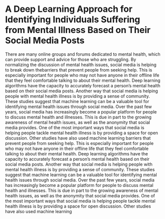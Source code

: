 # A Deep Learning Approach for Identifying Individuals Suffering from Mental Illness Based on Their Social Media Posts
There are many online groups and forums dedicated to mental health, which can provide support and advice for those
who are struggling. By normalizing the discussion of mental health issues, social media is helping to break down thebarriers that prevent people from seeking help. This is especially important for people who may not have anyone in
their offline life that they feel comfortable talking to about
their mental health. Deep learning algorithms have the capacity to accurately forecast a person’s mental health based
on their social media posts. Another way that social media
is helping people with mental health illness is by providing
a sense of community. These studies suggest that machine
learning can be a valuable tool for identifying mental health
issues through social media. Over the past few years, social media has increasingly become a popular platform for
people to discuss mental health and illnesses. This is due in
part to the growing awareness of mental health issues, as
well as the anonymity that social media provides. One of
the most important ways that social media is helping people
tackle mental health illness is by providing a space for open
discussion. Other studies have also used machine learning
barriers that prevent people from seeking help. This is especially important for people who may not have anyone in
their offline life that they feel comfortable talking to about
their mental health. Deep learning algorithms have the capacity to accurately forecast a person’s mental health based
on their social media posts. Another way that social media
is helping people with mental health illness is by providing
a sense of community. These studies suggest that machine
learning can be a valuable tool for identifying mental health
issues through social media. Over the past few years, social media has increasingly become a popular platform for
people to discuss mental health and illnesses. This is due in
part to the growing awareness of mental health issues, as
well as the anonymity that social media provides. One of
the most important ways that social media is helping people
tackle mental health illness is by providing a space for open
discussion. Other studies have also used machine learning

